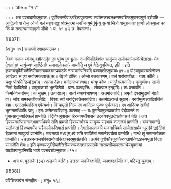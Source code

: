 +++
title = "१५"

+++
अथ पञ्चदशोऽनुवाकः।
पूर्वोक्तस्यैवाऽऽदित्यपुरुषस्य सर्वात्मकत्वलक्षणमवशिष्टमुपास्यगुणं दर्शयति —
आ॒दि॒त्यो वा तेज॒ ओजो बलं यश॒श्चक्षुः॒ श्रोत्र॑मा॒त्मा
मनो॑  मन्युर्मनु॑र्मृ॒त्यु स॒त्यो मित्रो वायुरा॑काशः प्रा॒णो
लोकपा॒लः  कः किं कं तत्स॒त्यमन्न॑म॒मृतो  जी॒वो
१ घ. ३१॥ २ छ. देवतानां।

[[837]]

[अनु० १५]  सभाष्यो दशमप्रपाठकः।  

विश्वः॑ कत॒मः स्व॑यं॒भु ब्रह्मै॒तदमृ॑त ए॒ष पुरु॑ष ए॒ष भू॒ता-
ना॒मधि॑पति॒र्ब्रह्म॑णः  सायु॑ज्य सलो॒कता॑माप्नोत्येतासा॑-
मे॒व  दे॒वता॑ना॒ꣳ सायु॑ज्यꣳ सा॒र्ष्टिता॑ꣳ समानलो॒कता॑-
माप्नोति॒ य ए॒वं वेदे॑त्युप॒निषत्, इति॥
इति कृष्णयजुर्वेदीयतैत्तिरीयारण्यकदशमप्रपाठके  नारायणोपनिषदि
पञ्चदशोऽनुवाकः॥१५॥
योऽयमुपास्यत्वेनोक्त  आदित्यः स एव सर्वात्मकत्वात्ते(कः। ते)जो दीप्तिः। ओजो बलकारणम्। बलं शरीरशक्तिः। यशः कीर्तिः। चक्षुः श्रोत्रमिन्द्रिय[द्वय]म्। आत्मा देहः। मनोऽन्तःकरणम्। मन्युः कोपः। मनुवैवस्वतादिः। मृत्युर्यमः। सत्यो मित्रो देवविशेषौ। वायुराकाशो भूतविशेषौ। प्राणः पञ्चवृत्तिः। लोकपाल इन्द्रादिः। कः प्रजापतिः। किमनिर्वचनीयम्। कं सुखम्। तत्परोक्षम्। सत्यं यथार्थभाषणम्। अन्नमोदनादि। अमृतो देवसमुदायो मोक्षो वा। जीवः समस्तजीवकोटिः। विश्वः सर्वं जगद्विश्वतैजसादिर्वा। कतमोऽत्यन्तं सुखम्। स्वयंभूत्पत्त्यादिवर्जितं ब्रह्म। एतत्सर्वमादित्य एवेत्यर्थः। किंचामृतो नित्य एष आदित्यः पुरुषः पूर्णत्वात्। एष आदित्यः सर्वेषां भूतानामधिपतिः प्रभुः। इतः परमेतत्परिज्ञातुः फलमाह — यः पुमानेवमुक्तप्रकारेण वेदोपास्ते स पुमान्सायुज्यादिफलं प्राप्नोति। द्विविधमुपासनं हिरण्यगर्भोपासनं तदवयवभूतदेवतोपासनं चेति। तत्र हिरण्यगर्भोपासनाद्भावनाधिक्ये सति ब्रह्मणो हिरण्यगर्भस्य सायुज्यं सहभावं तादात्म्यं प्राप्नोति। भावनामान्द्ये सलोकतां हिरण्यगर्भेण सहैकलोकनिवासं प्राप्नोति। देवतोपास्तावपि भावनाधिक्ये सत्येतासामेव भूरा(वेन्द्रा)दीनां देवतानां सायुज्यं प्राप्नोति। भावनायां मध्य(म)त्वे सति सार्ष्टितां समानैश्वर्यतां प्राप्नोति। मान्धे तु समानलोकतां प्राप्नोति। +उत्तरमन्त्रजपविवक्षयोपास्तिप्रकारमुपसंहरति। इत्येवं पूर्वोक्तैरनुवाकैरुक्तोपनिषद्रहस्यभूता विद्या समाप्तेति शेषः॥
इति कृष्णयजुर्वेदीयतैत्तिरीयारण्यकदशमप्रपाठके नारायणीयापरनामधेययुक्तायां याज्ञीक्यामुपनिषदि भाष्ये पञ्चदशोऽनुवाकः॥१५॥

* अत्र घ. पुस्तके (३२) अङ्को वर्तते। उत्तरत जपविवक्षयेति, जपशब्दवर्जितं वा, पठिस्तुं युक्तम्।

[[838]]

परिशिष्टत्वेन संगृहीतः-   [ अनु० १६]
